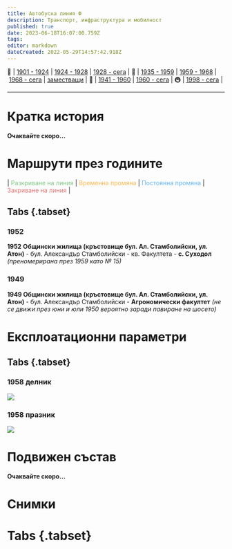 ```yaml
---
title: Автобусна линия Ф
description: Транспорт, инфраструктура и мобилност
published: true
date: 2023-06-18T16:07:00.759Z
tags: 
editor: markdown
dateCreated: 2022-05-29T14:57:42.918Z
---
```


🚋 | [1901 - 1924](/bg/public-transport/tram-routes-1901-1924) | [1924 - 1928](/bg/public-transport/tram-routes-1924-1928) | [1928 - сега](/bg/public-transport/tram-routes-1928-sega) | 🚌 | [1935 - 1959](/bg/public-transport/bus-routes-1935-1959) | [1959 - 1968](/bg/public-transport/bus-routes-1959-1968) | [1968 - сега](/bg/public-transport/bus-routes-1968-sega) | [заместващи](/bg/public-transport/bus-routes-replacement-services) | 🚎 | [1941 - 1960](/bg/public-transport/trolleybus-routes-1941-1960) | [1960 - сега](/bg/public-transport/trolleybus-routes-1960-sega) | 🚇 | [1998 - сега](/bg/public-transport/metro-routes) |

---

# Кратка история

**Очаквайте скоро…**


# Маршрути през годините
| <span style="color:#81C784">Разкриване на линия</span> | <span style="color:#FFB74D">Временна промяна</span> | <span style="color:#64B5F6">Постоянна промяна</span> | <span style="color:#E57373">Закриване на линия</span> |


## Tabs {.tabset}

### 1952
**1952** **Общински жилища (кръстовище бул. Ал. Стамболийски, ул. Атон)** \- бул. Александър Стамболийски - кв. Факултета - **с. Суходол** *(преномерирана през 1959 като № 15)*

### 1949
**1949 Общински жилища (кръстовище бул. Ал. Стамболийски, ул. Атон)** \- бул. Александър Стамболийски - **Агрономически факултет** *(не се движи през юни и юли 1950 вероятно заради павиране на шосето)*


# Експлоатационни параметри

## Tabs {.tabset}

### 1958 делник
<img src="https://drive.google.com/uc?id=1NXQ89WxEiekzUCSTXIdMkbUKc-NEBzKB">

### 1958 празник
<img src="https://drive.google.com/uc?id=1hRuOD-LRF__iJBXDd0u0z6PMEtIblkmL">

# **Подвижен състав**

**Очаквайте скоро…**

# Снимки
  
# Tabs {.tabset}

